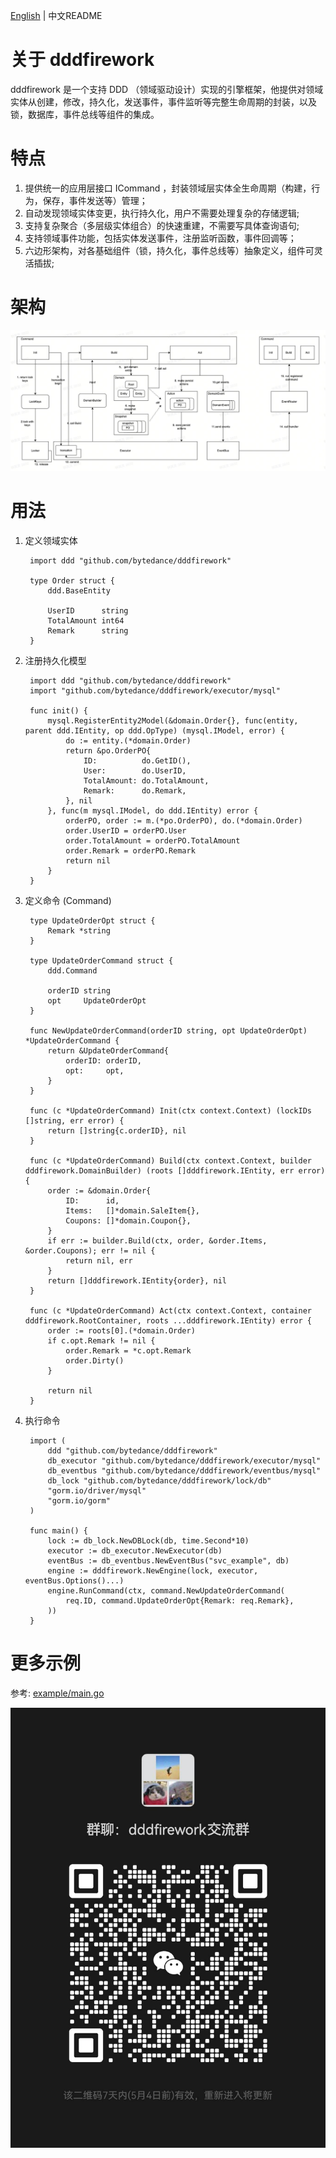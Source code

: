 [English](README.md) | 中文README

# 关于 dddfirework

dddfirework 是一个支持 DDD （领域驱动设计）实现的引擎框架，他提供对领域实体从创建，修改，持久化，发送事件，事件监听等完整生命周期的封装，以及锁，数据库，事件总线等组件的集成。

# 特点

1. 提供统一的应用层接口 ICommand ，封装领域层实体全生命周期（构建，行为，保存，事件发送等）管理；
2. 自动发现领域实体变更，执行持久化，用户不需要处理复杂的存储逻辑;
3. 支持复杂聚合（多层级实体组合）的快速重建，不需要写具体查询语句;
4. 支持领域事件功能，包括实体发送事件，注册监听函数，事件回调等；
5. 六边形架构，对各基础组件（锁，持久化，事件总线等）抽象定义，组件可灵活插拔;


# 架构
![img.png](img.jpg)

# 用法

1. 定义领域实体
        
    
        import ddd "github.com/bytedance/dddfirework"

        type Order struct {
            ddd.BaseEntity
        
            UserID      string
            TotalAmount int64
            Remark      string
        }

2. 注册持久化模型


        import ddd "github.com/bytedance/dddfirework"
        import "github.com/bytedance/dddfirework/executor/mysql"
        
        func init() {
            mysql.RegisterEntity2Model(&domain.Order{}, func(entity, parent ddd.IEntity, op ddd.OpType) (mysql.IModel, error) {
                do := entity.(*domain.Order)
                return &po.OrderPO{
                    ID:          do.GetID(),
                    User:        do.UserID,
                    TotalAmount: do.TotalAmount,
                    Remark:      do.Remark,
                }, nil
            }, func(m mysql.IModel, do ddd.IEntity) error {
                orderPO, order := m.(*po.OrderPO), do.(*domain.Order)
                order.UserID = orderPO.User
                order.TotalAmount = orderPO.TotalAmount
                order.Remark = orderPO.Remark
                return nil
            }
        }

3. 定义命令 (Command)


        type UpdateOrderOpt struct {
            Remark *string
        }
        
        type UpdateOrderCommand struct {
            ddd.Command
        
            orderID string
            opt     UpdateOrderOpt
        }
        
        func NewUpdateOrderCommand(orderID string, opt UpdateOrderOpt) *UpdateOrderCommand {
            return &UpdateOrderCommand{
                orderID: orderID,
                opt:     opt,
            }
        }
        
        func (c *UpdateOrderCommand) Init(ctx context.Context) (lockIDs []string, err error) {
            return []string{c.orderID}, nil
        }
        
        func (c *UpdateOrderCommand) Build(ctx context.Context, builder dddfirework.DomainBuilder) (roots []dddfirework.IEntity, err error) {
            order := &domain.Order{
                ID:      id,
                Items:   []*domain.SaleItem{},
                Coupons: []*domain.Coupon{},
            }
            if err := builder.Build(ctx, order, &order.Items, &order.Coupons); err != nil {
                return nil, err
            }
            return []dddfirework.IEntity{order}, nil
        }
        
        func (c *UpdateOrderCommand) Act(ctx context.Context, container dddfirework.RootContainer, roots ...dddfirework.IEntity) error {
            order := roots[0].(*domain.Order)
            if c.opt.Remark != nil {
                order.Remark = *c.opt.Remark
                order.Dirty()
            }
        
            return nil
        }

4. 执行命令
        
        import (
            ddd "github.com/bytedance/dddfirework" 
            db_executor "github.com/bytedance/dddfirework/executor/mysql"
            db_eventbus "github.com/bytedance/dddfirework/eventbus/mysql"
            db_lock "github.com/bytedance/dddfirework/lock/db"
            "gorm.io/driver/mysql"
            "gorm.io/gorm"
        )

        func main() {
            lock := db_lock.NewDBLock(db, time.Second*10)
            executor := db_executor.NewExecutor(db)
            eventBus := db_eventbus.NewEventBus("svc_example", db)
            engine := dddfirework.NewEngine(lock, executor, eventBus.Options()...)
            engine.RunCommand(ctx, command.NewUpdateOrderCommand(
                req.ID, command.UpdateOrderOpt{Remark: req.Remark},
            ))
        }

# 更多示例

参考: [example/main.go](example/main.go)

![wechat](wechat.jpeg)